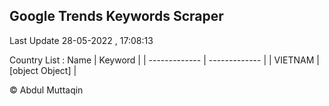 

## Google Trends Keywords Scraper 
 
Last Update 28-05-2022 , 17:08:13

Country List :
 Name  | Keyword |
| ------------- | ------------- |
| VIETNAM | [object Object] |



© Abdul Muttaqin 
